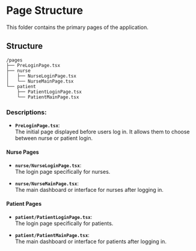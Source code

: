 # Page Structure
This folder contains the primary pages of the application. 
## Structure
```
/pages
├── PreLoginPage.tsx
├── nurse
│   ├── NurseLoginPage.tsx
│   └── NurseMainPage.tsx
└── patient
    ├── PatientLoginPage.tsx
    └── PatientMainPage.tsx
```

### Descriptions:

- **`PreLoginPage.tsx`**:  
  The initial page displayed before users log in. It allows them to choose between nurse or patient login.

#### **Nurse Pages**

- **`nurse/NurseLoginPage.tsx`**:  
  The login page specifically for nurses.

- **`nurse/NurseMainPage.tsx`**:  
  The main dashboard or interface for nurses after logging in.

#### **Patient Pages**

- **`patient/PatientLoginPage.tsx`**:  
  The login page specifically for patients.

- **`patient/PatientMainPage.tsx`**:  
  The main dashboard or interface for patients after logging in.
